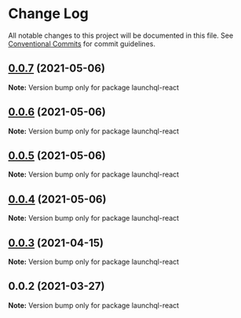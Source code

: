 # Change Log

All notable changes to this project will be documented in this file.
See [Conventional Commits](https://conventionalcommits.org) for commit guidelines.

## [0.0.7](https://github.com/launchql/launchql-gen/compare/launchql-react@0.0.6...launchql-react@0.0.7) (2021-05-06)

**Note:** Version bump only for package launchql-react





## [0.0.6](https://github.com/launchql/launchql-gen/compare/launchql-react@0.0.5...launchql-react@0.0.6) (2021-05-06)

**Note:** Version bump only for package launchql-react





## [0.0.5](https://github.com/launchql/launchql-gen/compare/launchql-react@0.0.4...launchql-react@0.0.5) (2021-05-06)

**Note:** Version bump only for package launchql-react





## [0.0.4](https://github.com/launchql/launchql-gen/compare/launchql-react@0.0.3...launchql-react@0.0.4) (2021-05-06)

**Note:** Version bump only for package launchql-react





## [0.0.3](https://github.com/launchql/launchql-gen/compare/launchql-react@0.0.2...launchql-react@0.0.3) (2021-04-15)

**Note:** Version bump only for package launchql-react





## 0.0.2 (2021-03-27)

**Note:** Version bump only for package launchql-react
